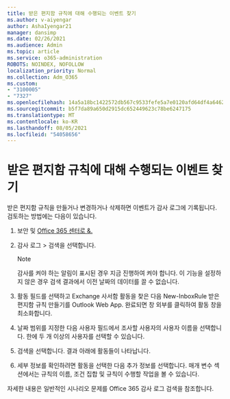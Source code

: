 ```yaml
---
title: 받은 편지함 규칙에 대해 수행되는 이벤트 찾기
ms.author: v-aiyengar
author: AshaIyengar21
manager: dansimp
ms.date: 02/26/2021
ms.audience: Admin
ms.topic: article
ms.service: o365-administration
ROBOTS: NOINDEX, NOFOLLOW
localization_priority: Normal
ms.collection: Adm_O365
ms.custom:
- "3100005"
- "7327"
ms.openlocfilehash: 14a5a18bc1422572db567c9533fefe5a7e0120afd64df4a64623038cc063ce93
ms.sourcegitcommit: b5f7da89a650d2915dc652449623c78be6247175
ms.translationtype: MT
ms.contentlocale: ko-KR
ms.lasthandoff: 08/05/2021
ms.locfileid: "54058656"
---
```

# <a name="find-events-performed-on-inbox-rules"></a>받은 편지함 규칙에 대해 수행되는 이벤트 찾기

받은 편지함 규칙을 만들거나 변경하거나 삭제하면 이벤트가 감사 로그에 기록됩니다. 검토하는 방법에는 다음이 있습니다.

1. 보안 및 [Office 365 센터로 &.](https://go.microsoft.com/fwlink/p/?linkid=2077143)
1. 감사 로그 > 검색을 선택합니다.

    > [!NOTE]
    > 감사를 켜야 하는 알림이 표시된 경우 지금 진행하여 켜야 합니다. 이 기능을 설정하지 않은 경우 검색 결과에서 이전 날짜의 데이터를 끌 수 없습니다.
1. 활동 필드를 선택하고 Exchange 사서함 활동을 찾은 다음 New-InboxRule 받은 편지함 규칙 만들기를 Outlook Web App. 완료되면 창 외부를 클릭하여 활동 창을 최소화합니다.
1. 날짜 범위를 지정한 다음 사용자 필드에서 조사할 사용자의 사용자 이름을 선택합니다. 한에 두 개 이상의 사용자를 선택할 수 있습니다.
1. 검색을 선택합니다. 결과 아래에 활동들이 나타납니다.
1. 세부 정보를 확인하려면 활동을 선택한 다음 추가 정보를 선택합니다. 매개 변수 섹션에서는 규칙의 이름, 조건 집합 및 규칙이 수행할 작업을 볼 수 있습니다.

자세한 내용은 일반적인 시나리오 문제를 Office 365 감사 로그 검색을 참조합니다.